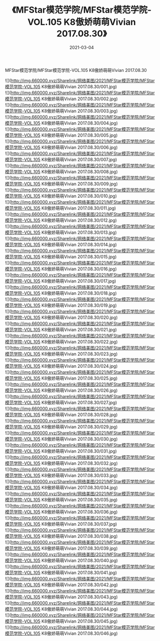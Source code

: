 ﻿---
layout: post
title:  《MFStar模范学院/MFStar模范学院-VOL.105 K8傲娇萌萌Vivian 2017.08.30》
date:   2021-03-04
img: http://img.660000.xyz/Sharelink/网络美图/2021/MFStar模范学院/MFStar模范学院-VOL.105 K8傲娇萌萌Vivian 2017.08.30/000.jpg
categories: [美女, 清纯, 唯美]
---

MFStar模范学院/MFStar模范学院-VOL.105 K8傲娇萌萌Vivian 2017.08.30

 ![](http://img.660000.xyz/Sharelink/网络美图/2021/MFStar模范学院/MFStar模范学院-VOL.105 K8傲娇萌萌Vivian 2017.08.30/001.jpg) <br>![](http://img.660000.xyz/Sharelink/网络美图/2021/MFStar模范学院/MFStar模范学院-VOL.105 K8傲娇萌萌Vivian 2017.08.30/002.jpg) <br>![](http://img.660000.xyz/Sharelink/网络美图/2021/MFStar模范学院/MFStar模范学院-VOL.105 K8傲娇萌萌Vivian 2017.08.30/003.jpg) <br>![](http://img.660000.xyz/Sharelink/网络美图/2021/MFStar模范学院/MFStar模范学院-VOL.105 K8傲娇萌萌Vivian 2017.08.30/004.jpg) <br>![](http://img.660000.xyz/Sharelink/网络美图/2021/MFStar模范学院/MFStar模范学院-VOL.105 K8傲娇萌萌Vivian 2017.08.30/005.jpg) <br>![](http://img.660000.xyz/Sharelink/网络美图/2021/MFStar模范学院/MFStar模范学院-VOL.105 K8傲娇萌萌Vivian 2017.08.30/006.jpg) <br>![](http://img.660000.xyz/Sharelink/网络美图/2021/MFStar模范学院/MFStar模范学院-VOL.105 K8傲娇萌萌Vivian 2017.08.30/007.jpg) <br>![](http://img.660000.xyz/Sharelink/网络美图/2021/MFStar模范学院/MFStar模范学院-VOL.105 K8傲娇萌萌Vivian 2017.08.30/008.jpg) <br>![](http://img.660000.xyz/Sharelink/网络美图/2021/MFStar模范学院/MFStar模范学院-VOL.105 K8傲娇萌萌Vivian 2017.08.30/009.jpg) <br>![](http://img.660000.xyz/Sharelink/网络美图/2021/MFStar模范学院/MFStar模范学院-VOL.105 K8傲娇萌萌Vivian 2017.08.30/010.jpg) <br>![](http://img.660000.xyz/Sharelink/网络美图/2021/MFStar模范学院/MFStar模范学院-VOL.105 K8傲娇萌萌Vivian 2017.08.30/011.jpg) <br>![](http://img.660000.xyz/Sharelink/网络美图/2021/MFStar模范学院/MFStar模范学院-VOL.105 K8傲娇萌萌Vivian 2017.08.30/012.jpg) <br>![](http://img.660000.xyz/Sharelink/网络美图/2021/MFStar模范学院/MFStar模范学院-VOL.105 K8傲娇萌萌Vivian 2017.08.30/013.jpg) <br>![](http://img.660000.xyz/Sharelink/网络美图/2021/MFStar模范学院/MFStar模范学院-VOL.105 K8傲娇萌萌Vivian 2017.08.30/014.jpg) <br>![](http://img.660000.xyz/Sharelink/网络美图/2021/MFStar模范学院/MFStar模范学院-VOL.105 K8傲娇萌萌Vivian 2017.08.30/015.jpg) <br>![](http://img.660000.xyz/Sharelink/网络美图/2021/MFStar模范学院/MFStar模范学院-VOL.105 K8傲娇萌萌Vivian 2017.08.30/016.jpg) <br>![](http://img.660000.xyz/Sharelink/网络美图/2021/MFStar模范学院/MFStar模范学院-VOL.105 K8傲娇萌萌Vivian 2017.08.30/017.jpg) <br>![](http://img.660000.xyz/Sharelink/网络美图/2021/MFStar模范学院/MFStar模范学院-VOL.105 K8傲娇萌萌Vivian 2017.08.30/018.jpg) <br>![](http://img.660000.xyz/Sharelink/网络美图/2021/MFStar模范学院/MFStar模范学院-VOL.105 K8傲娇萌萌Vivian 2017.08.30/019.jpg) <br>![](http://img.660000.xyz/Sharelink/网络美图/2021/MFStar模范学院/MFStar模范学院-VOL.105 K8傲娇萌萌Vivian 2017.08.30/020.jpg) <br>![](http://img.660000.xyz/Sharelink/网络美图/2021/MFStar模范学院/MFStar模范学院-VOL.105 K8傲娇萌萌Vivian 2017.08.30/021.jpg) <br>![](http://img.660000.xyz/Sharelink/网络美图/2021/MFStar模范学院/MFStar模范学院-VOL.105 K8傲娇萌萌Vivian 2017.08.30/022.jpg) <br>![](http://img.660000.xyz/Sharelink/网络美图/2021/MFStar模范学院/MFStar模范学院-VOL.105 K8傲娇萌萌Vivian 2017.08.30/023.jpg) <br>![](http://img.660000.xyz/Sharelink/网络美图/2021/MFStar模范学院/MFStar模范学院-VOL.105 K8傲娇萌萌Vivian 2017.08.30/024.jpg) <br>![](http://img.660000.xyz/Sharelink/网络美图/2021/MFStar模范学院/MFStar模范学院-VOL.105 K8傲娇萌萌Vivian 2017.08.30/025.jpg) <br>![](http://img.660000.xyz/Sharelink/网络美图/2021/MFStar模范学院/MFStar模范学院-VOL.105 K8傲娇萌萌Vivian 2017.08.30/026.jpg) <br>![](http://img.660000.xyz/Sharelink/网络美图/2021/MFStar模范学院/MFStar模范学院-VOL.105 K8傲娇萌萌Vivian 2017.08.30/027.jpg) <br>![](http://img.660000.xyz/Sharelink/网络美图/2021/MFStar模范学院/MFStar模范学院-VOL.105 K8傲娇萌萌Vivian 2017.08.30/028.jpg) <br>![](http://img.660000.xyz/Sharelink/网络美图/2021/MFStar模范学院/MFStar模范学院-VOL.105 K8傲娇萌萌Vivian 2017.08.30/029.jpg) <br>![](http://img.660000.xyz/Sharelink/网络美图/2021/MFStar模范学院/MFStar模范学院-VOL.105 K8傲娇萌萌Vivian 2017.08.30/030.jpg) <br>![](http://img.660000.xyz/Sharelink/网络美图/2021/MFStar模范学院/MFStar模范学院-VOL.105 K8傲娇萌萌Vivian 2017.08.30/031.jpg) <br>![](http://img.660000.xyz/Sharelink/网络美图/2021/MFStar模范学院/MFStar模范学院-VOL.105 K8傲娇萌萌Vivian 2017.08.30/032.jpg) <br>![](http://img.660000.xyz/Sharelink/网络美图/2021/MFStar模范学院/MFStar模范学院-VOL.105 K8傲娇萌萌Vivian 2017.08.30/033.jpg) <br>![](http://img.660000.xyz/Sharelink/网络美图/2021/MFStar模范学院/MFStar模范学院-VOL.105 K8傲娇萌萌Vivian 2017.08.30/034.jpg) <br>![](http://img.660000.xyz/Sharelink/网络美图/2021/MFStar模范学院/MFStar模范学院-VOL.105 K8傲娇萌萌Vivian 2017.08.30/035.jpg) <br>![](http://img.660000.xyz/Sharelink/网络美图/2021/MFStar模范学院/MFStar模范学院-VOL.105 K8傲娇萌萌Vivian 2017.08.30/036.jpg) <br>![](http://img.660000.xyz/Sharelink/网络美图/2021/MFStar模范学院/MFStar模范学院-VOL.105 K8傲娇萌萌Vivian 2017.08.30/037.jpg) <br>![](http://img.660000.xyz/Sharelink/网络美图/2021/MFStar模范学院/MFStar模范学院-VOL.105 K8傲娇萌萌Vivian 2017.08.30/038.jpg) <br>![](http://img.660000.xyz/Sharelink/网络美图/2021/MFStar模范学院/MFStar模范学院-VOL.105 K8傲娇萌萌Vivian 2017.08.30/039.jpg) <br>![](http://img.660000.xyz/Sharelink/网络美图/2021/MFStar模范学院/MFStar模范学院-VOL.105 K8傲娇萌萌Vivian 2017.08.30/040.jpg) <br>![](http://img.660000.xyz/Sharelink/网络美图/2021/MFStar模范学院/MFStar模范学院-VOL.105 K8傲娇萌萌Vivian 2017.08.30/041.jpg) <br>![](http://img.660000.xyz/Sharelink/网络美图/2021/MFStar模范学院/MFStar模范学院-VOL.105 K8傲娇萌萌Vivian 2017.08.30/042.jpg) <br>![](http://img.660000.xyz/Sharelink/网络美图/2021/MFStar模范学院/MFStar模范学院-VOL.105 K8傲娇萌萌Vivian 2017.08.30/043.jpg) <br>![](http://img.660000.xyz/Sharelink/网络美图/2021/MFStar模范学院/MFStar模范学院-VOL.105 K8傲娇萌萌Vivian 2017.08.30/044.jpg) <br>![](http://img.660000.xyz/Sharelink/网络美图/2021/MFStar模范学院/MFStar模范学院-VOL.105 K8傲娇萌萌Vivian 2017.08.30/045.jpg) <br>![](http://img.660000.xyz/Sharelink/网络美图/2021/MFStar模范学院/MFStar模范学院-VOL.105 K8傲娇萌萌Vivian 2017.08.30/046.jpg) <br>